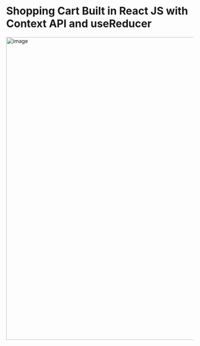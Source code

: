 # Shopping Cart Built in React JS with Context API and useReducer

<img width="1817" height="811" alt="image" src="https://github.com/user-attachments/assets/652a1ead-fe4a-4e54-bacf-b3d9971a19f5" />


<!-- ![SHOPPING CART](https://user-images.githubusercontent.com/51760520/137257892-5bc9526b-4c59-4054-b255-337dc2c90123.png) -->
